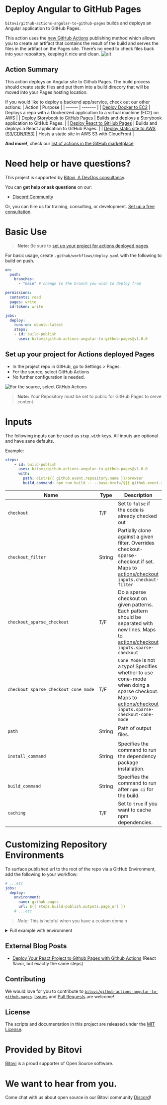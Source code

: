 # Deploy Angular to GitHub Pages

`bitovi/github-actions-angular-to-github-pages` builds and deploys an Angular application to GitHub Pages.

This action uses the [new GitHub Actions](https://www.bitovi.com/blog/deploy-your-react-project-to-github-pages-with-github-actions#DeployyourReactprojecttoGitHubPageswithGitHubActions-What%E2%80%99sNewwithGitHubPages) publishing method which allows you to create an artifact that contains the result of the build and serves the files in the artifact on the Pages site. There’s no need to check files back into your repository, keeping it nice and clean.
![alt](https://bitovi-gha-pixel-tracker-deployment-main.bitovi-sandbox.com/pixel/9ghbRIBjn2HRlHOgaDBX_)

## Action Summary

This action deploys an Angular site to Github Pages. The build process should create static files and put them into a build direcory that will be moved into your Pages hosting location.

If you would like to deploy a backend app/service, check out our other actions:
| Action | Purpose |
| ------ | ------- |
| [Deploy Docker to EC2](https://github.com/marketplace/actions/deploy-docker-to-aws-ec2) | Deploys a repo with a Dockerized application to a virtual machine (EC2) on AWS |
| [Deploy Storybook to GitHub Pages](https://github.com/marketplace/actions/deploy-storybook-to-github-pages) | Builds and deploys a Storybook application to GitHub Pages. |
| [Deploy React to GitHub Pages](https://github.com/bitovi/github-actions-react-to-github-pages) | Builds and deploys a React application to GitHub Pages. |
| [Deploy static site to AWS (S3/CDN/R53)](https://github.com/marketplace/actions/deploy-static-site-to-aws-s3-cdn-r53) | Hosts a static site in AWS S3 with CloudFront |

**And more!**, check our [list of actions in the GitHub marketplace](https://github.com/marketplace?category=&type=actions&verification=&query=bitovi)

# Need help or have questions?

This project is supported by [Bitovi, A DevOps consultancy](https://www.bitovi.com/services/devops-consulting).

You can **get help or ask questions** on our:

- [Discord Community](https://discord.gg/zAHn4JBVcX)

Or, you can hire us for training, consulting, or development. [Set up a free consultation](https://www.bitovi.com/services/devops-consulting).

# Basic Use

> **Note:** Be sure to [set up your project for actions deployed pages](#set-up-your-project-for-actions-deployed-pages).

For basic usage, create `.github/workflows/deploy.yaml` with the following to build on push.

```yaml
on:
  push:
    branches:
      - "main" # change to the branch you wish to deploy from

permissions:
  contents: read
  pages: write
  id-token: write

jobs:
  deploy:
    runs-on: ubuntu-latest
    steps:
    - id: build-publish
      uses: bitovi/github-actions-angular-to-github-pages@v1.0.0
```

## Set up your project for Actions deployed Pages

- In the project repo in GitHub, go to Settings > Pages.
- For the source, select GitHub Actions
- No further configuration is needed.

![For the source, select GitHub Actions](./assets/github%20action%201.webp)

> **Note:** Your Repository must be set to public for GitHub Pages to serve content.

# Inputs

The following inputs can be used as `step.with` keys. All inputs are optional and have sane defaults.

Example:
```yaml
steps:
    - id: build-publish
      uses: bitovi/github-actions-angular-to-github-pages@v1.0.0
      with:
        path: dist/${{ github.event.repository.name }}/browser                            # default
        build_command: npm run build -- --base-href=/${{ github.event.repository.name }}/ # default
```

| Name             | Type    | Description                        |  Default |
|------------------|---------|------------------------------------|--|
| `checkout`       | T/F  | Set to `false` if the code is already checked out | `true` |
| `checkout_filter`   | String | Partially clone against a given filter. Overrides checkout-sparse-checkout if set. Maps to [actions/checkout](https://github.com/actions/checkout) `inputs.checkout-filter` | `false` |
| `checkout_sparse_checkout` | T/F | Do a sparse checkout on given patterns. Each pattern should be separated with new lines. Maps to [actions/checkout](https://github.com/actions/checkout) `inputs.sparse-checkout` | `false` |
| `checkout_sparse_checkout_cone_mode` | T/F | `Cone Mode` is not a typo! Specifies whether to use cone-mode when doing a sparse checkout. Maps to [actions/checkout](https://github.com/actions/checkout) `inputs.sparse-checkout-cone-mode` | `true` |
| `path` | String | Path of output files. | `dist/${{ github.event.repository.name }}/browser` |
| `install_command` | String | Specifies the command to run the dependency package installation. | `npm ci` |
| `build_command` | String | Specifies the command to run after `npm ci` for the build. | `npm run build -- --base-href=/${{ github.event.repository.name }}/`|
| `caching` | T/F | Set to `true` if you want to cache npm dependencies. | `false` |

# Customizing Repository Environments

To surface published url to the root of the repo via a GitHub Environment, add the following to your workflow:

```yaml
# ...etc
jobs:
  deploy:
    environment:
      name: github-pages
      url: ${{ steps.build-publish.outputs.page_url }}
    # ...etc
```

> *Note:* This is helpful when you have a custom domain

<details>
  <summary>Full example with environment</summary>

```yaml
on:
  push:
    branches:
      - "main" # change to the branch you wish to deploy from

permissions:
  contents: read
  pages: write
  id-token: write

jobs:
  deploy:
    environment:
      name: github-pages
      url: ${{ steps.build-publish.outputs.page_url }}
    runs-on: ubuntu-latest
    steps:
    - id: build-publish
      uses: bitovi/github-actions-angularar-to-github-pages@v1.2.4
      with:
        path: build # change to your build folder
```

</details>

## External Blog Posts

- [Deploy Your React Project to Github Pages with Github Actions](https://www.bitovi.com/blog/deploy-your-react-project-to-github-pages-with-github-actions) (React flavor, but exactly the same steps)

## Contributing

We would love for you to contribute to [`bitovi/github-actions-angular-to-github-pages`](https://github.com/bitovi/github-actions-angular-to-github-pages).   [Issues](https://github.com/bitovi/github-actions-angular-to-github-pages/issues) and [Pull Requests](https://github.com/bitovi/github-actions-angular-to-github-pages/pulls) are welcome!

## License

The scripts and documentation in this project are released under the [MIT License](https://github.com/bitovi/github-actions-react-to-github-pages/blob/main/LICENSE).

# Provided by Bitovi

[Bitovi](https://www.bitovi.com/) is a proud supporter of Open Source software.

# We want to hear from you.

Come chat with us about open source in our Bitovi community [Discord](https://discord.gg/J7ejFsZnJ4Z)!
